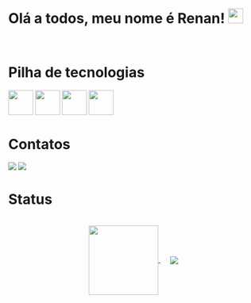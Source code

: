 # Olá a todos, meu nome é Renan! <img src="https://media.giphy.com/media/hvRJCLFzcasrR4ia7z/giphy.gif" width="30">
</br>

# Pilha de tecnologias

<div aling="center">
  <img width="50" src="https://cdn.jsdelivr.net/gh/devicons/devicon@latest/icons/html5/html5-original.svg" />
  <img width="50" src="https://cdn.jsdelivr.net/gh/devicons/devicon@latest/icons/css3/css3-original.svg" />
  <img width="50" src="https://cdn.jsdelivr.net/gh/devicons/devicon@latest/icons/javascript/javascript-original.svg" />
  <img width="50" src="https://cdn.jsdelivr.net/gh/devicons/devicon@latest/icons/vscode/vscode-original.svg" />
</div>

# Contatos

<div> 
  <a href = "mailto:renansousa26ti@gmail.com"><img src="https://img.shields.io/badge/-Gmail-%23333?style=for-the-badge&logo=gmail&logoColor=white" target="_blank"></a>
  <a href="https://www.linkedin.com/in/renan-sousa-19b7a531a/" target="_blank"><img src="https://img.shields.io/badge/-LinkedIn-%230077B5?style=for-the-badge&logo=linkedin&logoColor=white" target="_blank"></a> 
</div>

# Status

<div style="text-align: center;" align="center">
  <br>
  <a href="https://github.com/RenanSousa0101/github-readme-stats">
    <img height="140" align="center" src="https://github-readme-stats.vercel.app/api?username=RenanSousa0101&show_icons=true&theme=tokyonight">
  </a>
  &nbsp&nbsp&nbsp&nbsp
  <a href="https://github.com/RenanSousa0101/convoychat">
    <img align="center" src="https://github-readme-stats.vercel.app/api/top-langs/?username=RenanSousa0101&layout=compact&theme=tokyonight">
  </a>
</div>

